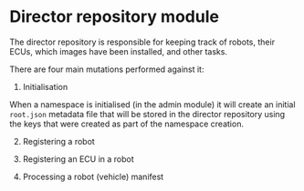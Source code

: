 # Director repository module

The director repository is responsible for keeping track of robots, their ECUs, which images have been installed, and other tasks.

There are four main mutations performed against it:

1. Initialisation

When a namespace is initialised (in the admin module) it will create an initial `root.json` metadata file that will be stored in the director repository using the keys that were created as part of the namespace creation.

2. Registering a robot

3. Registering an ECU in a robot

4. Processing a robot (vehicle) manifest